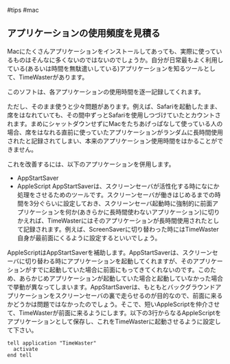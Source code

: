 #tips
#mac
## アプリケーションの使用頻度を見積る
Macにたくさんアプリケーションをインストールしてあっても、実際に使っているものはそんなに多くないのではないのでしょうか。自分が日常最もよく利用している(あるいは時間を無駄遣いしている)アプリケーションを知るツールとして、TimeWasterがあります。

このソフトは、各アプリケーションの使用時間を逐一記録してくれます。

ただし、そのまま使うと少々問題があります。例えば、Safariを起動したまま、席をはなれていても、その間中ずっとSafariを使用しつづけていたとカウントされます。まめにシャットダウンせずにMacをたちあげっぱなして使っている人の場合、席をはなれる直前に使っていたアプリケーションがランダムに長時間使用されたと記録されてしまい、本来のアプリケーション使用時間をはかることができません。

これを改善するには、以下のアプリケーションを併用します。
* AppStartSaver
* AppleScript
AppStartSaverは、スクリーンセーバが活性化する時になにか処理をさせるためのツールです。スクリーンセーバが働きはじめるまでの時間を3分ぐらいに設定しておき、スクリーンセーバ起動時に強制的に前面アプリケーションを何か(あきらかに長時間使わないアプリケーション)に切りかえれば、TimeWasterにはそのアプリケーションが長時間使用されたとして記録されます。例えば、ScreenSaverに切り替わった時にはTimeWaster自身が最前面にくるように設定するといいでしょう。

AppleScriptはAppStartSaverを補助します。AppStartSaverは、スクリーンセーバに切り替わる時にアプリケーションを起動してくれますが、そのアプリケーションがすでに起動していた場合に前面にもってきてくれないのです。このため、あらかじめアプリケーションが起動していた場合と起動していなかった場合で挙動が異なってしまいます。AppStartSaverは、もともとバックグラウンドアプリケーションをスクリーンセーバの裏で走らせるのが目的なので、前面に来るかどうかは問題ではなかったのでしょう。そこで、短いAppleScriptを仲介させて、TimeWasterが前面に来るようにします。以下の3行からなるAppleScriptをアプリケーションとして保存し、これをTimeWasterに起動させるように設定して下さい。
```
tell application "TimeWaster"
  activate
end tell
```
<!--  -->

